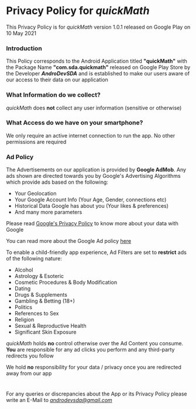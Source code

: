# Privacy Policy for *quickMath*

This Privacy Policy is for *quickMath* version 1.0.1 released on Google Play on 10 May 2021

### Introduction

This Policy corresponds to the Android Application titled **"quickMath"** with the Package Name **"com.sda.quickmath"** released on Google Play Store by the Developer ***AndroDevSDA*** and is established to make our users aware of our access to their data on our application

### What Information do we collect?

*quickMath* does **not** collect any user information (sensitive or otherwise)

### What Access do we have on your smartphone?

We only require an active internet connection to run the app. No other permissions are required

### Ad Policy

The Advertisements on our application is provided by **Google AdMob**. Any ads shown are directed towards you by Google's Advertising Algorithms which provide ads based on the following:
- Your Geolocation
- Your Google Account Info (Your Age, Gender, connections etc)
- Historical Data Google has about you (Your likes & preferences)
- And many more parameters

Please read [Google's Privacy Policy](https://policies.google.com/privacy) to know more about your data with Google

You can read more about the Google Ad policy [here](https://support.google.com/adspolicy/answer/6008942)

To enable a child-friendly app experience, Ad Filters are set to **restrict** ads of the following nature:
- Alcohol
- Astrology & Esoteric
- Cosmetic Procedures & Body Modification
- Dating
- Drugs & Supplements
- Gambling & Betting (18+)
- Politics
- References to Sex
- Religion
- Sexual & Reproductive Health
- Significant Skin Exposure

*quickMath* holds **no** control otherwise over the Ad Content you consume. **You** are responsible for any ad clicks you perform and any third-party redirects you follow

We hold **no** responsibility for your data / privacy once you are redirected away from our app

#

For any queries or discrepancies about the App or its Privacy Policy please write an E-Mail to *[androdevsda@gmail.com](mailto:androdevsda@gmail.com)*
